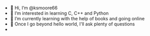 - 👋 Hi, I’m @ksmoore66
- 👀 I’m interested in learning C, C++ and Python
- 🌱 I’m currently learning with the help of books and going online 
- 💞️ Once I go beyond hello world, I'll ask plenty of questions
- 
<!---
ksmoore66/ksmoore66 is a ✨ special ✨ repository because its `README.md` (this file) appears on your GitHub profile.
You can click the Preview link to take a look at your changes.
--->

